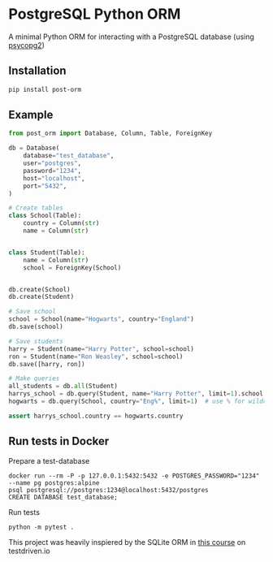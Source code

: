 # PostgreSQL Python ORM
A minimal Python ORM for interacting with a PostgreSQL database (using [psycopg2](https://pypi.org/project/psycopg2/)) <br />

## Installation

```bash
pip install post-orm
```
## Example
```python
from post_orm import Database, Column, Table, ForeignKey

db = Database(
    database="test_database",
    user="postgres",
    password="1234",
    host="localhost",
    port="5432",
)

# Create tables
class School(Table):
    country = Column(str)
    name = Column(str)


class Student(Table):
    name = Column(str)
    school = ForeignKey(School)


db.create(School)
db.create(Student)

# Save school
school = School(name="Hogwarts", country="England")
db.save(school)

# Save students
harry = Student(name="Harry Potter", school=school)
ron = Student(name="Ron Weasley", school=school)
db.save([harry, ron])

# Make queries
all_students = db.all(Student)
harrys_school = db.query(Student, name="Harry Potter", limit=1).school # use limit=1 to return a single object.
hogwarts = db.query(School, country="Eng%", limit=1)  # use % for wildcard search.

assert harrys_school.country == hogwarts.country
```

## Run tests in Docker <br />
Prepare a test-database
```
docker run --rm -P -p 127.0.0.1:5432:5432 -e POSTGRES_PASSWORD="1234" --name pg postgres:alpine
psql postgresql://postgres:1234@localhost:5432/postgres
CREATE DATABASE test_database;
```
Run tests 
```
python -m pytest .
```
This project was heavily inspiered by the SQLite ORM in [this course](https://testdriven.io/authors/rahmonov/) on testdriven.io
